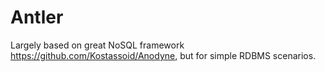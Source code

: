 Antler
======

Largely based on great NoSQL framework https://github.com/Kostassoid/Anodyne, but for simple RDBMS scenarios.